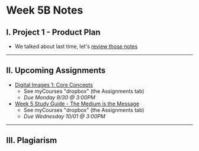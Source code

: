 # Week 5B Notes

## I.  Project 1 - Product Plan

- We talked about last time, let's [review those notes](5A.md#i-project-1---product-plan)

---

## II. Upcoming Assignments

- [	Digital Images 1: Core Concepts](https://docs.google.com/document/d/11qw25yxtDBrB0UtdIWe93Mqi_u6gbsYE/edit?usp=sharing&amp;ouid=102147966520281822162&amp;rtpof=true&amp;sd=true/copy)
  - See myCourses "dropbox" (the Assignments tab)
  - *Due Monday 9/30 @ 3:00PM*
- [Week 5 Study Guide - The Medium is the Message](https://docs.google.com/document/d/1S7uE_dgrYcHWqzDImetcPAd2Q_1n3F_8-eLIfb-h9mI/copy)
  - See myCourses "dropbox" (the Assignments tab)
  - *Due Wednesday 10/01 @ 3:00PM*

---

## III. Plagiarism
